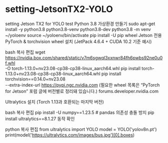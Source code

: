# setting-JetsonTX2-YOLO
setting Jetson TX2 for YOLO test
Python 3.8 가상환경 만들기
sudo apt-get install -y python3.8 python3.8-venv python3.8-dev
python3.8 -m venv ~/yoloenv
source ~/yoloenv/bin/activate
pip install -U pip wheel
Jetson 전용 PyTorch & torchvision wheel 설치
(JetPack 4.6.4 + CUDA 10.2 기준 예시)

bash
복사
편집
wget https://nvidia.box.com/shared/static/v7m6sgwql3xxnwr84fh6pwbs92ne0u0f.whl \
     -O torch-1.13.0+nv23.08-cp38-cp38-linux_aarch64.whl
pip install torch-1.13.0+nv23.08-cp38-cp38-linux_aarch64.whl
pip install torchvision==0.14.0+nv23.08 \
     --extra-index-url https://pypi.ngc.nvidia.com
(필요한 wheel 목록은 “PyTorch for Jetson” 포럼 글에 버전별로 정리돼 있습니다.) 
forums.developer.nvidia.com

Ultralytics 설치 (Torch 1.13과 호환되는 마지막 버전)

bash
복사
편집
pip install -U numpy==1.23.5          # pandas 의존성 충돌 방지
pip install ultralytics==8.1.27
동작 확인

python
복사
편집
from ultralytics import YOLO
model = YOLO('yolov8n.pt')
print(model('https://ultralytics.com/images/bus.jpg')[0].boxes)
